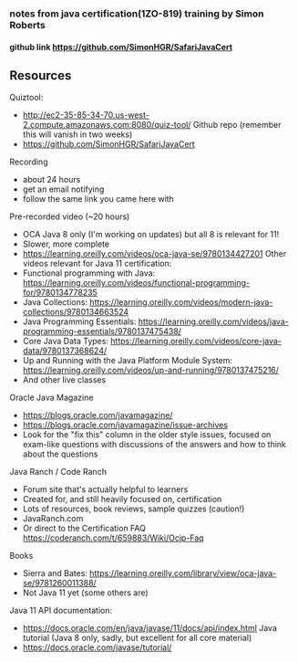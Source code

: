 ### notes from java certification(1ZO-819) training by Simon Roberts
#### github link https://github.com/SimonHGR/SafariJavaCert
Resources
---------

Quiztool:
 - http://ec2-35-85-34-70.us-west-2.compute.amazonaws.com:8080/quiz-tool/
Github repo (remember this will vanish in two weeks)
 - https://github.com/SimonHGR/SafariJavaCert

Recording
 - about 24 hours
 - get an email notifying
 - follow the same link you came here with

Pre-recorded video (~20 hours)
 - OCA Java 8 only (I'm working on updates) but all 8 is relevant for 11!
 - Slower, more complete
 - https://learning.oreilly.com/videos/oca-java-se/9780134427201
 Other videos relevant for Java 11 certification:
 - Functional programming with Java: https://learning.oreilly.com/videos/functional-programming-for/9780134778235
 - Java Collections: https://learning.oreilly.com/videos/modern-java-collections/9780134663524
 - Java Programming Essentials: https://learning.oreilly.com/videos/java-programming-essentials/9780137475438/
 - Core Java Data Types: https://learning.oreilly.com/videos/core-java-data/9780137368624/
 - Up and Running with the Java Platform Module System: https://learning.oreilly.com/videos/up-and-running/9780137475216/
 - And other live classes

Oracle Java Magazine
 - https://blogs.oracle.com/javamagazine/
 - https://blogs.oracle.com/javamagazine/issue-archives
 - Look for the "fix this" column in the older style issues, focused on exam-like questions with discussions of the answers and how to think about the questions
 
Java Ranch / Code Ranch
 - Forum site that's actually helpful to learners
 - Created for, and still heavily focused on, certification
 - Lots of resources, book reviews, sample quizzes (caution!)
 - JavaRanch.com
 - Or direct to the Certification FAQ https://coderanch.com/t/659883/Wiki/Ocjp-Faq

Books
 - Sierra and Bates: https://learning.oreilly.com/library/view/oca-java-se/9781260011388/
 - Not Java 11 yet (some others are)

Java 11 API documentation:
 - https://docs.oracle.com/en/java/javase/11/docs/api/index.html
Java tutorial (Java 8 only, sadly, but excellent for all core material)
 - https://docs.oracle.com/javase/tutorial/